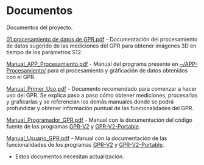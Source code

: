 # Documentos
Documentos del proyecto.

[01 procesamiento de datos de GPR.pdf](https://github.com/gdh-uniandes/GPR-Uniandes/blob/main/Documentos/01%20procesamiento%20de%20datos%20de%20GPR.pdf) - Documentación del procesamiento de datos sugerido de las mediciones del GPR para obtener imágenes 3D en tiempo de los parámetros S12.

[Manual_APP_Procesamiento.pdf](https://github.com/gdh-uniandes/GPR-Uniandes/blob/main/Documentos/Manual_APP_Procesamiento.pdf) - Manual del programa presente en [~/APP-Procesamiento/](https://github.com/gdh-uniandes/GPR-Uniandes/tree/main/APP-Procesamiento) para el procesamiento y gráficación de datos obtenidos con el GPR.

[Manual_Primer_Uso.pdf](https://github.com/gdh-uniandes/GPR-Uniandes/blob/main/Documentos/Manual_Primer_Uso.pdf) - Documento recomendado para comenzar a hacer uso del GPR. Se explica paso a paso cómo obtener mediciones, procesarlas y graficarlas y se referencian los demás manuales donde se podrá profundizar y obtener información puntual de las funcionalidades del GPR.

[Manual_Programador_GPR.pdf](https://github.com/gdh-uniandes/GPR-Uniandes/blob/main/Documentos/Manual_Programador_GPR.pdf) - Manual con la documentación del código fuente de los programas [GPR-V2](https://github.com/gdh-uniandes/GPR-Uniandes/tree/main/GPR-V2) y [GPR-V2-Portable](https://github.com/gdh-uniandes/GPR-Uniandes/tree/main/GPR-V2).

[Manual_Usuario_GPR.pdf](https://github.com/gdh-uniandes/GPR-Uniandes/blob/main/Documentos/Manual_Usuario_GPR.pdf) - Manual con la documentación de las funcionalidades de los programas [GPR-V2](https://github.com/gdh-uniandes/GPR-Uniandes/tree/main/GPR-V2) y [GPR-V2-Portable](https://github.com/gdh-uniandes/GPR-Uniandes/tree/main/GPR-V2).

* Estos documentos necesitan actualización.